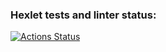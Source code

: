 ### Hexlet tests and linter status:
[![Actions Status](https://github.com/MaxOdinokiy/python-web-development-project-52/workflows/hexlet-check/badge.svg)](https://github.com/MaxOdinokiy/python-web-development-project-52/actions)